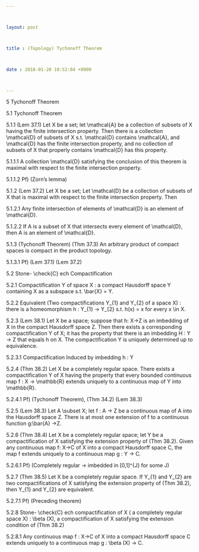 ```yaml
---



layout: post



title : (Topology) Tychonoff Theorem



date : 2018-01-20 10:52:04 +0900



---
```


5	Tychonoff Theorem

5.1	Tychonoff Theorem

5.1.1	(Lem 37.1) Let X be a set; let \mathcal{A} be a collection of subsets of X having the finite intersection property. Then there is a collection \mathcal{D} of subsets of X s.t. \mathcal{D} contains \mathcal{A}, and \mathcal{D} has the finite intersection property, and no collection of subsets of X that properly contains \mathcal{D} has this property.

5.1.1.1	A collection \mathcal{D} satisfying the conclusion of this theorem is maximal with respect to the finite intersection property.

5.1.1.2	Pf) (Zorn’s lemma) 

5.1.2	(Lem 37.2) Let X be a set; Let \mathcal{D} be a collection of subsets of X that is maximal with respect to the finite intersection property. Then

5.1.2.1	Any finite intersection of elements of \mathcal{D} is an element of \mathcal{D}.

5.1.2.2	If A is a subset of X that intersects every element of \mathcal{D}, then A is an element of \mathcal{D}.

5.1.3	(Tychonoff Theorem) (Thm 37.3) An arbitrary product of compact spaces is compact in the product topology.

5.1.3.1	Pf) (Lem 37.1) (Lem 37.2)

5.2	Stone- \check{C} ech Compactification

5.2.1	Compactification Y of space X : a compact Hausdorff space Y containing X as a subspace s.t. \bar{X} = Y. 

5.2.2	Equivalent (Two compactifications Y_{1} and Y_{2} of a space X) : there is a homeomorphism h : Y_{1} -> Y_{2} s.t. h(x) = x for every x \in X.

5.2.3	(Lem 38.1) Let X be a space; suppose that h: X->Z is an imbedding of X in the compact Hausdorff space Z. Then there exists a corresponding compactification Y of X; it has the property that there is an imbedding H : Y -> Z that equals h on X. The compactification Y is uniquely determined up to equivalence.

5.2.3.1	Compactification Induced by imbedding h : Y

5.2.4	(Thm 38.2) Let X be a completely regular space. There exists a compactification Y of X having the property that every bounded continuous map f : X -> \mathbb{R} extends uniquely to a continuous map of Y into \mathbb{R}.

5.2.4.1	Pf) (Tychonoff Theorem), (Thm 34.2) (Lem 38.3)

5.2.5	(Lem 38.3) Let A \subset X; let f : A -> Z be a continuous map of A into the Hausdorff space Z. There is at most one extension of f to a continuous function g:\bar{A} ->Z.

5.2.6	(Thm 38.4) Let X be a completely regular space; let Y be a compactification of X satisfying the extension property of (Thm 38.2). Given any continuous map f: X->C of X into a compact Hausdorff space C, the map f extends uniquely to a continuous map g : Y -> C.

5.2.6.1	Pf) (Completely regular -> imbedded in [0,1]^{J} for some J)

5.2.7	(Thm 38.5) Let X be a completely regular space. If Y_{1} and Y_{2} are two compactifications of X satisfying the extension property of (Thm 38.2), then Y_{1} and Y_{2} are equivalent.

5.2.7.1	Pf) (Preceding theorem)

5.2.8	Stone- \check{C} ech compactification of X ( a completely regular space X) : \beta (X),  a compactification of X satisfying the extension condition of (Thm 38.2)

5.2.8.1	Any continuous map f : X->C of X into a compact Hausdorff space C extends uniquely to a continuous map g : \beta (X) -> C.

